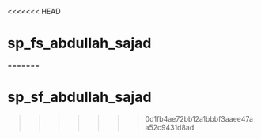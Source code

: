 <<<<<<< HEAD
# sp_fs_abdullah_sajad
=======
# sp_sf_abdullah_sajad
>>>>>>> 0d1fb4ae72bb12a1bbbf3aaee47aa52c9431d8ad
